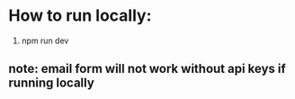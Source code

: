 # How to run locally:
1. npm run dev

## note: email form will not work without api keys if running locally